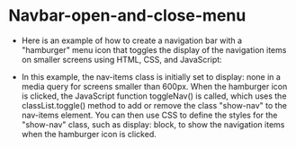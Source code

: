 # Navbar-open-and-close-menu

- Here is an example of how to create a navigation bar with a "hamburger"
  menu icon that toggles the display of the navigation items on smaller screens
  using HTML, CSS, and JavaScript:





- In this example, the nav-items class is initially set to display: 
  none in a media query for screens smaller than 600px. When the hamburger 
  icon is clicked, the JavaScript function toggleNav() is called, which uses
  the classList.toggle() method to add or remove the class "show-nav" to the
  nav-items element. You can then use CSS to define the styles for the "show-nav" class, 
  such as display: block, to show the navigation items when the hamburger icon is clicked.